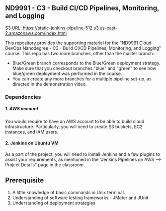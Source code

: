 ## ND9991 - C3 - Build CI/CD Pipelines, Monitoring, and Logging

S3 URL: https://static-jenkins-pipeline-512.s3.us-east-2.amazonaws.com/index.html


This repository provides the supporting material for the "ND9991 Cloud DevOps Nanodegree - C3 - Build CI/CD Pipelines, Monitoring, and Logging" course. This repo has two more branches, other than the master branch. 

* Blue/Green branch corresponds to the Blue/Green deployment strategy. Make sure that you checkout branches "blue" and "green" to see how blue/green deployment was performed in the course.
* You can create any more branches for a multiple pipeline set-up, as directed in the demonstration video. 

### Dependencies
##### 1. AWS account
You would require to have an AWS account to be able to build cloud infrastructure. Particularly, you will need to create S3 buckets, EC2 instances, and IAM users.

#### 2. Jenkins on Ubuntu VM
As a part of the project, you will need to install Jenkins and a few plugins to assist your requirements, as mentioned in the "Jenkins Pipelines on AWS --> Project Details" page in the classroom. 

## Prerequisite
1. A little knowledge of basic commands in Unix terminal.
1. Understanding of software testing frameworks - JMeter and JUnit
1. Understanding of deployment strategies 






